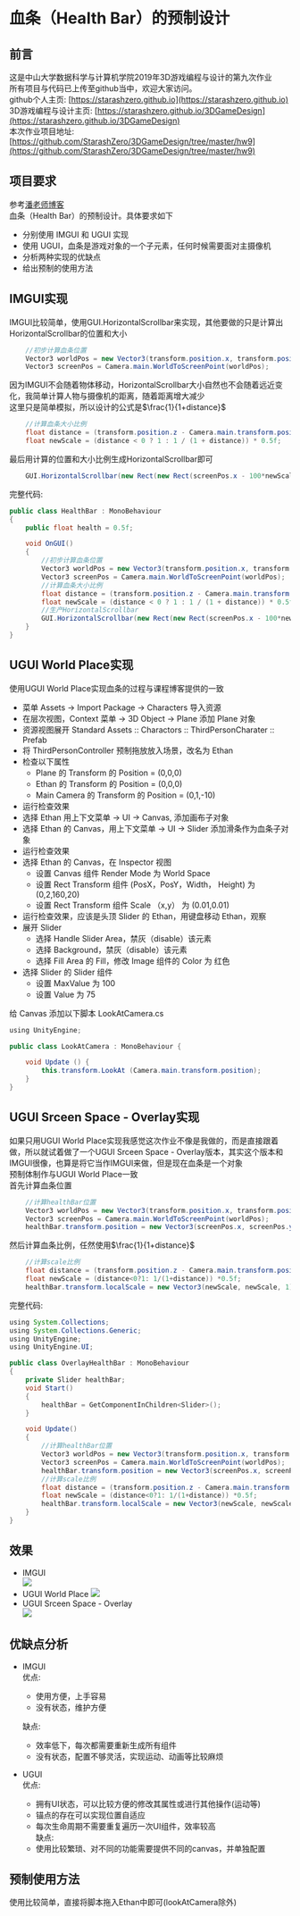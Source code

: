 # **血条（Health Bar）的预制设计**  
## **前言**  
这是中山大学数据科学与计算机学院2019年3D游戏编程与设计的第九次作业  
所有项目与代码已上传至github当中，欢迎大家访问。  
github个人主页: [https://starashzero.github.io](https://starashzero.github.io)  
3D游戏编程与设计主页: [https://starashzero.github.io/3DGameDesign](https://starashzero.github.io/3DGameDesign)  
本次作业项目地址: [https://github.com/StarashZero/3DGameDesign/tree/master/hw9](https://github.com/StarashZero/3DGameDesign/tree/master/hw9)   

## **项目要求**  
参考[潘老师博客](https://pmlpml.github.io/unity3d-learning/09-ui.html)    
血条（Health Bar）的预制设计。具体要求如下

* 分别使用 IMGUI 和 UGUI 实现
* 使用 UGUI，血条是游戏对象的一个子元素，任何时候需要面对主摄像机
* 分析两种实现的优缺点
* 给出预制的使用方法

## **IMGUI实现**  
IMGUI比较简单，使用GUI.HorizontalScrollbar来实现，其他要做的只是计算出HorizontalScrollbar的位置和大小  
```java
    //初步计算血条位置
    Vector3 worldPos = new Vector3(transform.position.x, transform.position.y -0.2f, transform.position.z);
    Vector3 screenPos = Camera.main.WorldToScreenPoint(worldPos);
```  
因为IMGUI不会随着物体移动，HorizontalScrollbar大小自然也不会随着远近变化，我简单计算人物与摄像机的距离，随着距离增大减少  
这里只是简单模拟，所以设计的公式是$\frac{1}{1+distance}$ 
```java  
    //计算血条大小比例
    float distance = (transform.position.z - Camera.main.transform.position.z - 10);
    float newScale = (distance < 0 ? 1 : 1 / (1 + distance)) * 0.5f;
```  
最后用计算的位置和大小比例生成HorizontalScrollbar即可  
```java  
    GUI.HorizontalScrollbar(new Rect(new Rect(screenPos.x - 100*newScale, screenPos.y, 200*newScale, 20*newScale)), 0.0f, health, 0.0f, 1.0f);
```  
完整代码:  
```java  
public class HealthBar : MonoBehaviour
{
    public float health = 0.5f;

    void OnGUI()
    {
        //初步计算血条位置
        Vector3 worldPos = new Vector3(transform.position.x, transform.position.y -0.2f, transform.position.z);
        Vector3 screenPos = Camera.main.WorldToScreenPoint(worldPos);
        //计算血条大小比例
        float distance = (transform.position.z - Camera.main.transform.position.z - 10);
        float newScale = (distance < 0 ? 1 : 1 / (1 + distance)) * 0.5f;
        //生产HorizontalScrollbar
        GUI.HorizontalScrollbar(new Rect(new Rect(screenPos.x - 100*newScale, screenPos.y, 200*newScale, 20*newScale)), 0.0f, health, 0.0f, 1.0f);
    }
}
```  

## **UGUI World Place实现**  
使用UGUI World Place实现血条的过程与课程博客提供的一致  
* 菜单 Assets -> Import Package -> Characters 导入资源
* 在层次视图，Context 菜单 -> 3D Object -> Plane 添加 Plane 对象
* 资源视图展开 Standard Assets :: Charactors :: ThirdPersonCharater :: Prefab
* 将 ThirdPersonController 预制拖放放入场景，改名为 Ethan
* 检查以下属性
  + Plane 的 Transform 的 Position = (0,0,0)
  + Ethan 的 Transform 的 Position = (0,0,0)
  + Main Camera 的 Transform 的 Position = (0,1,-10)
* 运行检查效果
* 选择 Ethan 用上下文菜单 -> UI -> Canvas, 添加画布子对象
* 选择 Ethan 的 Canvas，用上下文菜单 -> UI -> Slider 添加滑条作为血条子对象
* 运行检查效果
* 选择 Ethan 的 Canvas，在 Inspector 视图
  + 设置 Canvas 组件 Render Mode 为 World Space
  + 设置 Rect Transform 组件 (PosX，PosY，Width， Height) 为 (0,2,160,20)
  + 设置 Rect Transform 组件 Scale （x,y） 为 (0.01,0.01)
* 运行检查效果，应该是头顶 Slider 的 Ethan，用键盘移动 Ethan，观察
* 展开 Slider
  + 选择 Handle Slider Area，禁灰（disable）该元素
  + 选择 Background，禁灰（disable）该元素
  + 选择 Fill Area 的 Fill，修改 Image 组件的 Color 为 红色
* 选择 Slider 的 Slider 组件
  + 设置 MaxValue 为 100
  + 设置 Value 为 75   

给 Canvas 添加以下脚本 LookAtCamera.cs
```java
using UnityEngine;

public class LookAtCamera : MonoBehaviour {

	void Update () {
		this.transform.LookAt (Camera.main.transform.position);
	}
}
```  
## **UGUI Srceen Space - Overlay实现**  
如果只用UGUI World Place实现我感觉这次作业不像是我做的，而是直接跟着做，所以就试着做了一个UGUI Srceen Space - Overlay版本，其实这个版本和IMGUI很像，也算是将它当作IMGUI来做，但是现在血条是一个对象  
预制体制作与UGUI World Place一致  
首先计算血条位置  
```java
    //计算healthBar位置
    Vector3 worldPos = new Vector3(transform.position.x, transform.position.y + 1.8f, transform.position.z);
    Vector3 screenPos = Camera.main.WorldToScreenPoint(worldPos);
    healthBar.transform.position = new Vector3(screenPos.x, screenPos.y, screenPos.z);
```  
然后计算血条比例，任然使用$\frac{1}{1+distance}$  
```java  
    //计算scale比例  
    float distance = (transform.position.z - Camera.main.transform.position.z - 10);
    float newScale = (distance<0?1: 1/(1+distance)) *0.5f;
    healthBar.transform.localScale = new Vector3(newScale, newScale, 1);
```  
完整代码:  
```java
using System.Collections;
using System.Collections.Generic;
using UnityEngine;
using UnityEngine.UI;

public class OverlayHealthBar : MonoBehaviour
{
    private Slider healthBar;
    void Start()
    {
        healthBar = GetComponentInChildren<Slider>();
    }

    void Update()
    {
        //计算healthBar位置
        Vector3 worldPos = new Vector3(transform.position.x, transform.position.y + 1.8f, transform.position.z);
        Vector3 screenPos = Camera.main.WorldToScreenPoint(worldPos);
        healthBar.transform.position = new Vector3(screenPos.x, screenPos.y, screenPos.z);
        //计算scale比例  
        float distance = (transform.position.z - Camera.main.transform.position.z - 10);
        float newScale = (distance<0?1: 1/(1+distance)) *0.5f;
        healthBar.transform.localScale = new Vector3(newScale, newScale, 1);
    }
}

```
## **效果**  
* IMGUI  
    ![](picture/1.gif)  
* UGUI World Place
    ![](picture/2.gif)  
* UGUI Srceen Space - Overlay  
    ![](picture/3.gif)  

## **优缺点分析**  
* IMGUI  
    优点:  
    + 使用方便，上手容易  
    + 没有状态，维护方便   
  
    缺点:  
    + 效率低下，每次都需要重新生成所有组件  
    + 没有状态，配置不够灵活，实现运动、动画等比较麻烦  
* UGUI  
    优点:   
    + 拥有UI状态，可以比较方便的修改其属性或进行其他操作(运动等)  
    + 锚点的存在可以实现位置自适应  
    + 每次生命周期不需要重复遍历一次UI组件，效率较高  
    缺点:   
    + 使用比较繁琐、对不同的功能需要提供不同的canvas，并单独配置    

## **预制使用方法**  
使用比较简单，直接将脚本拖入Ethan中即可(lookAtCamera除外)  
